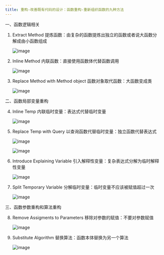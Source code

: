 ```yaml
---
title: 重构-改善既有代码的设计：函数重构-重新组织函数的九种方法
---
```

一、函数逻辑相关

1. Extract Method 提炼函数：由复杂的函数提炼出独立的函数或者说大函数分解成由小函数组成

    ​![image](assets/image-20240119011530-4i96hli.png)​
2. Inline Method 内联函数：直接使用函数体代替函数调用

    ​![image](assets/image-20240119011634-5lv3dsj.png)​
3. Replace Method with Method object 函数对象取代函数：大函数变成类

    ​![image](assets/image-20240119011649-1yrpgvu.png)​

二、函数局部变量重构

4. Inline Temp 内联临时变量：表达式代替临时变量

    ​![image](assets/image-20240119011705-9nwrq6n.png)​

5. Replace Temp with Query 以查询函数代替临时变量：独立函数代替表达式

    ​![image](assets/image-20240119011723-3ky4r7e.png)​

    ​![image](assets/image-20240119011735-rxa46c3.png)​

6. Introduce Explaining Variable 引入解释性变量：复杂表达式分解为临时解释性变量

    ​![image](assets/image-20240119011747-dq2iae5.png)​

7. Split Temporary Variable 分解临时变量：临时变量不应该被赋值超过一次

    ​![image](assets/image-20240119011755-wasfmg9.png)​

三、函数参数重构和算法重构

8. Remove Assigments to Parameters 移除对参数的赋值：不要对参数赋值

    ​![image](assets/image-20240119011810-ily0eml.png)​

9. Substitute Algorithm 替换算法：函数本体替换为另一个算法

    ​![image](assets/image-20240119011837-nes6mt0.png)​
